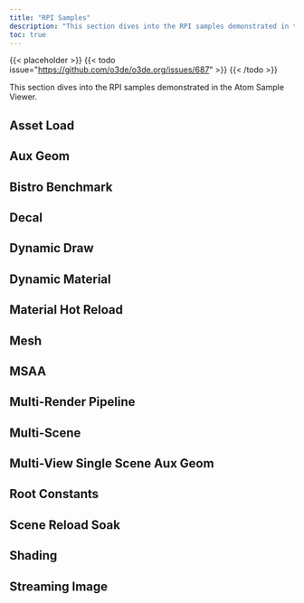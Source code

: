 ```yaml
---
title: "RPI Samples"
description: "This section dives into the RPI samples demonstrated in the Atom Sample Viewer."
toc: true
---
```


{{< placeholder >}}
{{< todo issue="https://github.com/o3de/o3de.org/issues/687" >}}
{{< /todo >}}

This section dives into the RPI samples demonstrated in the Atom Sample Viewer.   

## Asset Load

## Aux Geom

## Bistro Benchmark

## Decal

## Dynamic Draw

## Dynamic Material

## Material Hot Reload

## Mesh

## MSAA

## Multi-Render Pipeline

## Multi-Scene

## Multi-View Single Scene Aux Geom

## Root Constants

## Scene Reload Soak

## Shading

## Streaming Image
